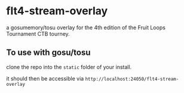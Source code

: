 # flt4-stream-overlay
a gosumemory/tosu overlay for the 4th edition of the Fruit Loops Tournament CTB tourney.

## To use with gosu/tosu
clone the repo into the `static` folder of your install.

it should then be accessible via `http://localhost:24050/flt4-stream-overlay`
